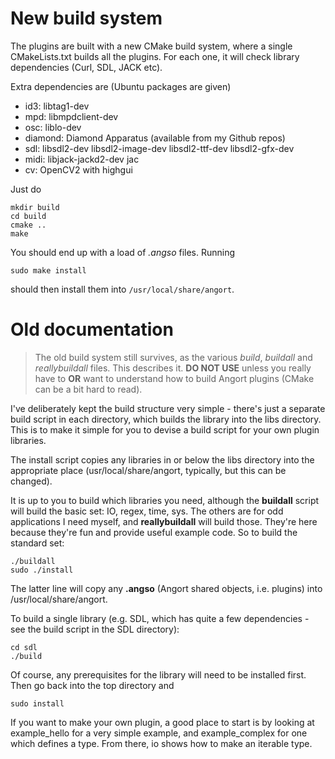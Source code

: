 # New build system
The plugins are built with a new CMake build system, where a single
CMakeLists.txt builds all the plugins. For each one, it will
check library dependencies (Curl, SDL, JACK etc).

Extra dependencies are (Ubuntu packages are given)

* id3:  libtag1-dev
* mpd:  libmpdclient-dev
* osc:  liblo-dev
* diamond: Diamond Apparatus (available from my Github repos)
* sdl:  libsdl2-dev libsdl2-image-dev libsdl2-ttf-dev libsdl2-gfx-dev
* midi: libjack-jackd2-dev jac
* cv:   OpenCV2 with highgui

    
    
    
    

Just do

    mkdir build
    cd build
    cmake ..
    make
    
You should end up with a load of *.angso* files. Running

    sudo make install
    
should then install them into `/usr/local/share/angort`.


# Old documentation
> The old build system still survives, as the various *build*,
> *buildall* and *reallybuildall* files. This describes it.
> **DO NOT USE** unless you really have to **OR** want to understand
> how to build Angort plugins (CMake can be a bit hard to read).


I've deliberately kept the build structure very simple - there's just a
separate build script in each directory, which builds the library into the
libs directory. This is to make it simple for you to devise a build script for
your own plugin libraries.

The install script copies any libraries in or below the libs
directory into the appropriate place (usr/local/share/angort, typically,
but this can be changed).

It is up to you to build which libraries you need, although
the **buildall** script will build the basic set: IO, regex, time, sys.
The others are for odd applications I need myself, and **reallybuildall**
will build those. They're here because they're fun and provide useful
example code.
So to build the standard set:

    ./buildall
    sudo ./install
    
The latter line will copy any **.angso** (Angort shared objects, i.e.
plugins) into /usr/local/share/angort.

To build a single library (e.g. SDL, which has quite a few dependencies -
see the build script in the SDL directory):

    cd sdl
    ./build

Of course, any prerequisites
for the library will need to be installed first.
Then go back into the top directory and

    sudo install


If you want to make your own plugin, a good place to start is
by looking at example_hello for a very simple example, and
example_complex for one which defines a type. From there,
io shows how to make an iterable type.
